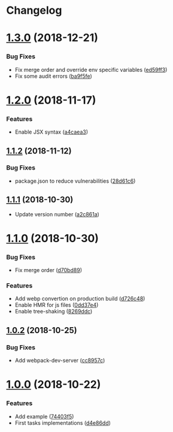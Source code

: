# Changelog

# [1.3.0](https://github.com/sebacruz/webpack-config/compare/1.2.0...1.3.0) (2018-12-21)

### Bug Fixes

* Fix merge order and override env specific variables ([ed59ff3](https://github.com/sebacruz/webpack-config/commit/ed59ff3))
* Fix some audit errors ([ba9f5fe](https://github.com/sebacruz/webpack-config/commit/ba9f5fe))

# [1.2.0](https://github.com/sebacruz/webpack-config/compare/1.1.2...1.2.0) (2018-11-17)

### Features

* Enable JSX syntax ([a4caea3](https://github.com/sebacruz/webpack-config/commit/a4caea3))

## [1.1.2](https://github.com/sebacruz/webpack-config/compare/1.1.1...1.1.2) (2018-11-12)

### Bug Fixes

* package.json to reduce vulnerabilities ([28d61c6](https://github.com/sebacruz/webpack-config/commit/28d61c6))

## [1.1.1](https://github.com/sebacruz/webpack-config/compare/1.1.0...1.1.1) (2018-10-30)

* Update version number ([a2c861a](https://github.com/sebacruz/webpack-config/commit/a2c861a))

# [1.1.0](https://github.com/sebacruz/webpack-config/compare/1.0.2...1.1.0) (2018-10-30)

### Bug Fixes

* Fix merge order ([d70bd89](https://github.com/sebacruz/webpack-config/commit/d70bd89))

### Features

* Add webp convertion on production build ([d726c48](https://github.com/sebacruz/webpack-config/commit/d726c48))
* Enable HMR for js files ([0dd37e4](https://github.com/sebacruz/webpack-config/commit/0dd37e4))
* Enable tree-shaking ([8269ddc](https://github.com/sebacruz/webpack-config/commit/8269ddc))

## [1.0.2](https://github.com/sebacruz/webpack-config/compare/1.0.0...1.0.2) (2018-10-25)

### Bug Fixes

* Add webpack-dev-server ([cc8957c](https://github.com/sebacruz/webpack-config/commit/cc8957c))

# [1.0.0](https://github.com/sebacruz/webpack-config/compare/d4e86dd...1.0.0) (2018-10-22)

### Features

* Add example ([74403f5](https://github.com/sebacruz/webpack-config/commit/74403f5))
* First tasks implementations ([d4e86dd](https://github.com/sebacruz/webpack-config/commit/d4e86dd))
